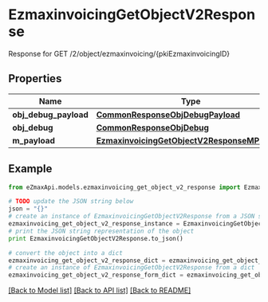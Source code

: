 # EzmaxinvoicingGetObjectV2Response

Response for GET /2/object/ezmaxinvoicing/{pkiEzmaxinvoicingID}

## Properties

Name | Type | Description | Notes
------------ | ------------- | ------------- | -------------
**obj_debug_payload** | [**CommonResponseObjDebugPayload**](CommonResponseObjDebugPayload.md) |  | 
**obj_debug** | [**CommonResponseObjDebug**](CommonResponseObjDebug.md) |  | [optional] 
**m_payload** | [**EzmaxinvoicingGetObjectV2ResponseMPayload**](EzmaxinvoicingGetObjectV2ResponseMPayload.md) |  | 

## Example

```python
from eZmaxApi.models.ezmaxinvoicing_get_object_v2_response import EzmaxinvoicingGetObjectV2Response

# TODO update the JSON string below
json = "{}"
# create an instance of EzmaxinvoicingGetObjectV2Response from a JSON string
ezmaxinvoicing_get_object_v2_response_instance = EzmaxinvoicingGetObjectV2Response.from_json(json)
# print the JSON string representation of the object
print EzmaxinvoicingGetObjectV2Response.to_json()

# convert the object into a dict
ezmaxinvoicing_get_object_v2_response_dict = ezmaxinvoicing_get_object_v2_response_instance.to_dict()
# create an instance of EzmaxinvoicingGetObjectV2Response from a dict
ezmaxinvoicing_get_object_v2_response_form_dict = ezmaxinvoicing_get_object_v2_response.from_dict(ezmaxinvoicing_get_object_v2_response_dict)
```
[[Back to Model list]](../README.md#documentation-for-models) [[Back to API list]](../README.md#documentation-for-api-endpoints) [[Back to README]](../README.md)


